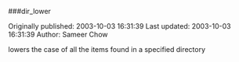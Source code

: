 ###dir_lower

Originally published: 2003-10-03 16:31:39
Last updated: 2003-10-03 16:31:39
Author: Sameer Chow

lowers the case of all the items found in a specified directory